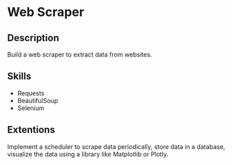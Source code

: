# Web Scraper

## Description
Build a web scraper to extract data from websites.

## Skills
* Requests
* BeautifulSoup
* Selenium

## Extentions
Implement a scheduler to scrape data periodically, store data in a database, visualize the data using a library like Matplotlib or Plotly.
